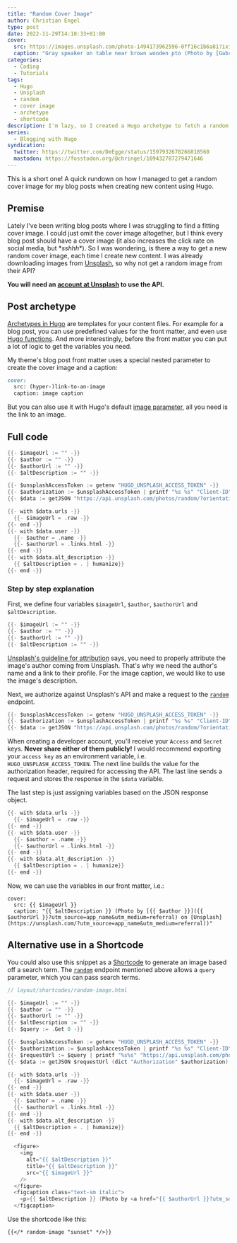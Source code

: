 ```yaml
---
title: "Random Cover Image"
author: Christian Engel
type: post
date: 2022-11-29T14:10:33+01:00
cover:
  src: https://images.unsplash.com/photo-1494173962596-0ff16c1b6a81?ixid=MnwzODQzMzl8MHwxfHJhbmRvbXx8fHx8fHx8fDE2Njk3MzEyMDc&ixlib=rb-4.0.3&w=1500&h=750&crop=focalpoint&fit=crop
  caption: "Gray speaker on table near brown wooden pto (Photo by [Gabriel Beaudry](https://unsplash.com/@gbeaudry?utm_source=chringel.dev%20blog&utm_medium=referral) on [Unsplash](https://unsplash.com/?utm_source=chringel.dev%20blog&utm_medium=referral))"
categories:
  - Coding
  - Tutorials
tags:
  - Hugo
  - Unsplash
  - random
  - cover image
  - archetype
  - shortcode
description: I'm lazy, so I created a Hugo archetype to fetch a random blog post cover image from Unsplash.
series:
  - Blogging with Hugo
syndication:
  twitter: https://twitter.com/DeEgge/status/1597932678266818560
  mastodon: https://fosstodon.org/@chringel/109432787279471646
---
```


This is a short one! A quick rundown on how I managed to get a random cover image for my blog posts when creating new content using Hugo.

## Premise

Lately I've been writing blog posts where I was struggling to find a fitting cover image. I could just omit the cover image altogether, but I think every blog post should have a cover image (it also increases the click rate on social media, but \*_sshhh_\*). So I was wondering, is there a way to get a new random cover image, each time I create new content. I was already downloading images from [Unsplash](https://unsplash.com), so why not get a random image from their API?

**You will need an [account at Unsplash](https://unsplash.com/documentation#creating-a-developer-account) to use the API.**

## Post archetype

[Archetypes in Hugo](https://gohugo.io/content-management/archetypes/#what-are-archetypes) are templates for your content files. For example for a blog post, you can use predefined values for the front matter, and even use [Hugo functions](https://gohugo.io/functions/). And more interestingly, before the front matter you can put a lot of logic to get the variables you need.

My theme's blog post front matter uses a special nested parameter to create the cover image and a caption:

<!-- prettier-ignore -->
```markdown
cover:
  src: (hyper-)link-to-an-image
  caption: image caption
```

But you can also use it with Hugo's default [image parameter](https://gohugo.io/content-management/front-matter/#predefined), all you need is the link to an image.

## Full code

```go
{{- $imageUrl := "" -}}
{{- $author := "" -}}
{{- $authorUrl := "" -}}
{{- $altDescription := "" -}}

{{- $unsplashAccessToken := getenv "HUGO_UNSPLASH_ACCESS_TOKEN" -}}
{{- $authorization := $unsplashAccessToken | printf "%s %s" "Client-ID" -}}
{{- $data := getJSON "https://api.unsplash.com/photos/random/?orientation=landscape" (dict "Authorization" $authorization) -}}

{{- with $data.urls -}}
  {{- $imageUrl = .raw -}}
{{- end -}}
{{- with $data.user -}}
  {{- $author = .name -}}
  {{- $authorUrl = .links.html -}}
{{- end -}}
{{- with $data.alt_description -}}
  {{ $altDescription = . | humanize}}
{{- end -}}
```

### Step by step explanation

First, we define four variables `$imageUrl`, `$author`, `$authorUrl` and `$altDescription`.

```go
{{- $imageUrl := "" -}}
{{- $author := "" -}}
{{- $authorUrl := "" -}}
{{- $altDescription := "" -}}
```

[Unsplash's guideline for attribution](https://help.unsplash.com/en/articles/2511315-guideline-attribution) says, you need to properly attribute the image's author coming from Unsplash. That's why we need the author's name and a link to their profile. For the image caption, we would like to use the image's description.

Next, we authorize against Unsplash's API and make a request to the [`random`](https://unsplash.com/documentation#get-a-random-photo) endpoint.

```go
{{- $unsplashAccessToken := getenv "HUGO_UNSPLASH_ACCESS_TOKEN" -}}
{{- $authorization := $unsplashAccessToken | printf "%s %s" "Client-ID" -}}
{{- $data := getJSON "https://api.unsplash.com/photos/random/?orientation=landscape" (dict "Authorization" $authorization) -}}
```

When creating a developer account, you'll receive your `Access` and `Secret` keys. **Never share either of them publicly!** I would recommend exporting your `access key` as an environment variable, i.e. `HUGO_UNSPLASH_ACCESS_TOKEN`. The next line builds the value for the authorization header, required for accessing the API. The last line sends a request and stores the response in the `$data` variable.

The last step is just assigning variables based on the JSON response object.

```go
{{- with $data.urls -}}
  {{- $imageUrl = .raw -}}
{{- end -}}
{{- with $data.user -}}
  {{- $author = .name -}}
  {{- $authorUrl = .links.html -}}
{{- end -}}
{{- with $data.alt_description -}}
  {{ $altDescription = . | humanize}}
{{- end -}}
```

Now, we can use the variables in our front matter, i.e.:

<!-- prettier-ignore -->
```
cover:
  src: {{ $imageUrl }}
  caption: "{{ $altDescription }} (Photo by [{{ $author }}]({{ $authorUrl }}?utm_source=app_name&utm_medium=referral) on [Unsplash](https://unsplash.com/?utm_source=app_name&utm_medium=referral))"
```

## Alternative use in a Shortcode

You could also use this snippet as a [Shortcode](https://gohugo.io/content-management/shortcodes/#what-a-shortcode-is) to generate an image based off a search term. The [`random`](https://unsplash.com/documentation#get-a-random-photo) endpoint mentioned above allows a `query` parameter, which you can pass search terms.

```go
// layout/shortcodes/random-image.html

{{- $imageUrl := "" -}}
{{- $author := "" -}}
{{- $authorUrl := "" -}}
{{- $altDescription := "" -}}
{{- $query := .Get 0 -}}

{{- $unsplashAccessToken := getenv "HUGO_UNSPLASH_ACCESS_TOKEN" -}}
{{- $authorization := $unsplashAccessToken | printf "%s %s" "Client-ID" -}}
{{- $requestUrl := $query | printf "%s%s" "https://api.unsplash.com/photos/random/?query=" -}}
{{- $data := getJSON $requestUrl (dict "Authorization" $authorization) -}}

{{- with $data.urls -}}
  {{- $imageUrl = .raw -}}
{{- end -}}
{{- with $data.user -}}
  {{- $author = .name -}}
  {{- $authorUrl = .links.html -}}
{{- end -}}
{{- with $data.alt_description -}}
  {{ $altDescription = . | humanize}}
{{- end -}}

  <figure>
    <img
      alt="{{ $altDescription }}"
      title="{{ $altDescription }}"
      src="{{ $imageUrl }}"
    />
  </figure>
  <figcaption class="text-sm italic">
    <p>{{ $altDescription }} (Photo by <a href="{{ $authorUrl }}?utm_source=app_name&utm_medium=referral">{{ $author }}</a> on <a href="https://unsplash.com/?utm_source=app_name&utm_medium=referral">Unsplash</a>)</p>
  </figcaption>
```

Use the shortcode like this:

```
{{</* random-image "sunset" */>}}
```
